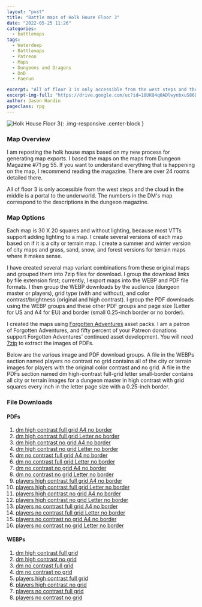 ```yaml
---
layout: "post"
title: "Battle maps of Holk House Floor 3"
date: "2022-05-25 11:26"
categories:
  - battlemaps
tags:
  - Waterdeep
  - Battlemaps
  - Patreon
  - Maps
  - Dungeons and Dragons
  - DnD
  - Faerun

excerpt: "All of floor 3 is only accessible from the west steps and the cloud in the middle is a portal to the underworld. The numbers in the DM's map correspond to the descriptions in the dungeon magazine."
excerpt-img-full: "https://drive.google.com/uc?id=18UKQ4q0ADlwynbxuS86DQ5WSuo494PUk"
author: Jason Hardin
pageclass: rpg
---
```


![Holk House Floor 3](https://drive.google.com/uc?id=18UKQ4q0ADlwynbxuS86DQ5WSuo494PUk){: .img-responsive .center-block }

### Map Overview

I am reposting the holk house maps based on my new process for generating map exports. I based the maps on the maps from Dungeon Magazine #71 pg 55. If you want to understand everything that is happening on the map, I recommend reading the magazine. There are over 24 rooms detailed there.

All of floor 3 is only accessible from the west steps and the cloud in the middle is a portal to the underworld. The numbers in the DM's map correspond to the descriptions in the dungeon magazine.

### Map Options

Each map is 30 X 20 squares and without lighting, because most VTTs support adding lighting to a map. I create several versions of each map based on if it is a city or terrain map. I create a summer and winter version of city maps and grass, sand, snow, and forest versions for terrain maps where it makes sense.

I have created several map variant combinations from these original maps and grouped them into 7zip files for download. I group the download links by file extension first; currently, I export maps into the WEBP and PDF file formats. I then group the WEBP downloads by the audience (dungeon master or players), grid type (with and without), and color contrast/brightness (original and high contrast). I group the PDF downloads using the WEBP groups and these other PDF groups and page size (Letter for US and A4 for EU) and border (small 0.25-inch border or no border).

I created the maps using [Forgotten Adventures](https://www.patreon.com/forgottenadventures/) asset packs. I am a patron of Forgotten Adventures, and fifty percent of your Patreon donations support Forgotten Adventures' continued asset development. You will need [7zip](https://www.7-zip.org) to extract the images of PDFs.

Below are the various image and PDF download groups. A file in the WEBPs section named players no contrast no grid contains all of the city or terrain images for players with the original color contrast and no grid. A file in the PDFs section named dm high-contrast full-grid letter small-border contains all city or terrain images for a dungeon master in high contrast with grid squares every inch in the letter page size with a 0.25-inch border.

### File Downloads

#### PDFs

1. [dm high contrast full grid A4 no border](https://dtr.jasonhardin.com/jDyD)
1. [dm high contrast full grid Letter no border](https://dtr.jasonhardin.com/xPSK)
1. [dm high contrast no grid A4 no border](https://dtr.jasonhardin.com/zqM7)
1. [dm high contrast no grid Letter no border](https://dtr.jasonhardin.com/e1oN)
1. [dm no contrast full grid A4 no border](https://dtr.jasonhardin.com/3r3K)
1. [dm no contrast full grid Letter no border](https://dtr.jasonhardin.com/E1Ry)
1. [dm no contrast no grid A4 no border](https://dtr.jasonhardin.com/jcga)
1. [dm no contrast no grid Letter no border](https://dtr.jasonhardin.com/ArHv)
1. [players high contrast full grid A4 no border](https://dtr.jasonhardin.com/v3ST)
1. [players high contrast full grid Letter no border](https://dtr.jasonhardin.com/93ui)
1. [players high contrast no grid A4 no border](https://dtr.jasonhardin.com/9ZPk)
1. [players high contrast no grid Letter no border](https://dtr.jasonhardin.com/X5Rj)
1. [players no contrast full grid A4 no border](https://dtr.jasonhardin.com/by92)
1. [players no contrast full grid Letter no border](https://dtr.jasonhardin.com/JsLn)
1. [players no contrast no grid A4 no border](https://dtr.jasonhardin.com/YKGE)
1. [players no contrast no grid Letter no border](https://dtr.jasonhardin.com/yG1t)

#### WEBPs

1. [dm high contrast full grid](https://dtr.jasonhardin.com/nAKf)
1. [dm high contrast no grid](https://dtr.jasonhardin.com/xxZ6)
1. [dm no contrast full grid](https://dtr.jasonhardin.com/3xUD)
1. [dm no contrast no grid](https://dtr.jasonhardin.com/gw4o)
1. [players high contrast full grid](https://dtr.jasonhardin.com/yN4Z)
1. [players high contrast no grid](https://dtr.jasonhardin.com/iowk)
1. [players no contrast full grid](https://dtr.jasonhardin.com/PDNz)
1. [players no contrast no grid](https://dtr.jasonhardin.com/o3io)
